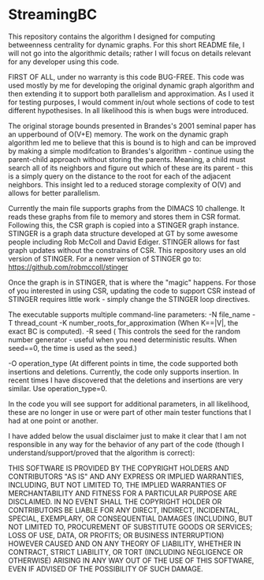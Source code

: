 StreamingBC
===========


This repository contains the algorithm I designed for computing betweenness centrality for dynamic graphs.
For this short README file, I will not go into the algorithmic details; rather I will focus on details relevant for any developer using this code.

FIRST OF ALL, under no warranty is this code BUG-FREE. This code was used mostly by me for developing the original dynamic graph algorithm and then extending it to support both parallelism and approximation. As I used it for testing purposes, I would comment in/out whole sections of code to test different hypothesises. In all likelihood this is when bugs were introduced.

The original storage bounds presented in Brandes's 2001 seminal paper has an upperbound of O(V+E) memory. The work on the dynamic graph algorithm led me to believe that this is bound is to high and can be improved by making a simple modifcation to Brandes's algorithm - continue using the parent-child approach without storing the parents. Meaning, a child must search all of its neighbors and figure out which of these are its parent - this is a simply query on the distance to the root for each of the adjacent neighbors. This insight led to a reduced storage complexity of O(V) and allows for better parallelism.

Currently the main file supports graphs from the DIMACS 10 challenge. It reads these graphs from file to memory and stores them in CSR format. Following this, the CSR graph is copied into a STINGER graph instance. STINGER is a graph data structure developed at GT by some awesome people including Rob McColl and David Ediger. STINGER allows for fast graph updates without the constrains of CSR. This repository uses an old version of STINGER.
For a newer version of STINGER go to: https://github.com/robmccoll/stinger
 

Once the graph is in STINGER, that is where the "magic" happens. For those of you interested in using CSR, updating the code to support CSR instead of STINGER requires little work - simply change the STINGER loop directives.

The executable supports multiple command-line parameters:
-N file_name
-T thread_count
-K number_roots_for_approximation  (When K==|V|, the exact BC is computed).
-R seed  ( This controls the seed for the random number generator - useful when you need deterministic results. When seed==0, the time is used as the seed.)

-O operation_type (At different points in time, the code supported both insertions and deletions. Currently, the code only supports insertion. In recent times I have discovered that the deletions and insertions are very similar. Use operation_type=0.


In the code you will see support for additional parameters, in all likelihood, these are no longer in use or were part of other main tester functions that I had at one point or another.

 
I have added below the usual disclaimer just to make it clear that I am not responsible in any way for the behavior of any part of the code (though I understand/support/proved that the algorithm is correct):

THIS SOFTWARE IS PROVIDED BY THE COPYRIGHT HOLDERS AND CONTRIBUTORS "AS IS" AND ANY EXPRESS OR IMPLIED WARRANTIES, INCLUDING, BUT NOT LIMITED TO, THE IMPLIED WARRANTIES OF MERCHANTABILITY AND FITNESS FOR A PARTICULAR PURPOSE ARE DISCLAIMED. IN NO EVENT SHALL THE COPYRIGHT HOLDER OR CONTRIBUTORS BE LIABLE FOR ANY DIRECT, INDIRECT, INCIDENTAL, SPECIAL, EXEMPLARY, OR CONSEQUENTIAL DAMAGES (INCLUDING, BUT NOT LIMITED TO, PROCUREMENT OF SUBSTITUTE GOODS OR SERVICES; LOSS OF USE, DATA, OR PROFITS; OR BUSINESS INTERRUPTION) HOWEVER CAUSED AND ON ANY THEORY OF LIABILITY, WHETHER IN CONTRACT, STRICT LIABILITY, OR TORT (INCLUDING NEGLIGENCE OR OTHERWISE) ARISING IN ANY WAY OUT OF THE USE OF THIS SOFTWARE, EVEN IF ADVISED OF THE POSSIBILITY OF SUCH DAMAGE.
